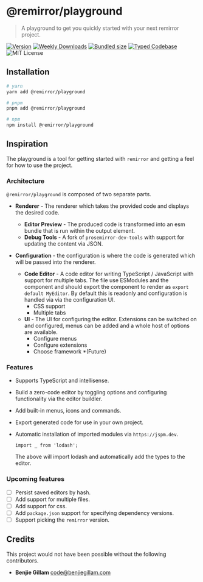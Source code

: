 # @remirror/playground

> A playground to get you quickly started with your next remirror project.

[![Version][version]][npm] [![Weekly Downloads][downloads-badge]][npm] [![Bundled size][size-badge]][size] [![Typed Codebase][typescript]](./src/index.ts) ![MIT License][license]

[version]: https://flat.badgen.net/npm/v/@remirror/playground
[npm]: https://npmjs.com/package/@remirror/playground
[license]: https://flat.badgen.net/badge/license/MIT/purple
[size]: https://bundlephobia.com/result?p=@remirror/playground
[size-badge]: https://flat.badgen.net/bundlephobia/minzip/@remirror/playground
[typescript]: https://flat.badgen.net/badge/icon/TypeScript?icon=typescript&label
[downloads-badge]: https://badgen.net/npm/dw/@remirror/playground/red?icon=npm

## Installation

```bash
# yarn
yarn add @remirror/playground

# pnpm
pnpm add @remirror/playground

# npm
npm install @remirror/playground
```

## Inspiration

The playground is a tool for getting started with `remirror` and getting a feel for how to use the project.

### Architecture

`@remirror/playground` is composed of two separate parts.

- **Renderer** - The renderer which takes the provided code and displays the desired code.

  - **Editor Preview** - The produced code is transformed into an esm bundle that is run within the output element.
  - **Debug Tools** - A fork of `prosemirror-dev-tools` with support for updating the content via JSON.

- **Configuration** - the configuration is where the code is generated which will be passed into the renderer.
  - **Code Editor** - A code editor for writing TypeScript / JavaScript with support for multiple tabs. The file use ESModules and the component and should export the component to render as `export default MyEditor`. By default this is readonly and configuration is handled via via the configuration UI.
    - CSS support
    - Multiple tabs
  - **UI** - The UI for configuring the editor. Extensions can be switched on and configured, menus can be added and a whole host of options are available.
    - Configure menus
    - Configure extensions
    - Choose framework \*(Future)

### Features

- Supports TypeScript and intellisense.
- Build a zero-code editor by toggling options and configuring functionality via the editor buildler.
- Add built-in menus, icons and commands.
- Export generated code for use in your own project.
- Automatic installation of imported modules via `https://jspm.dev`.

  ```tsx
  import _ from 'lodash';
  ```

  The above will import lodash and automatically add the types to the editor.

### Upcoming features

- [ ] Persist saved editors by hash.
- [ ] Add support for multiple files.
- [ ] Add support for css.
- [ ] Add `package.json` support for specifying dependency versions.
- [ ] Support picking the `remirror` version.

## Credits

This project would not have been possible without the following contributors.

- **Benjie Gillam** <code@benjiegillam.com>

